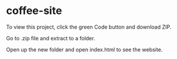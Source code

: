 # coffee-site

To view this project, click the green Code button and download ZIP.

Go to .zip file and extract to a folder.

Open up the new folder and open index.html to see the website.
